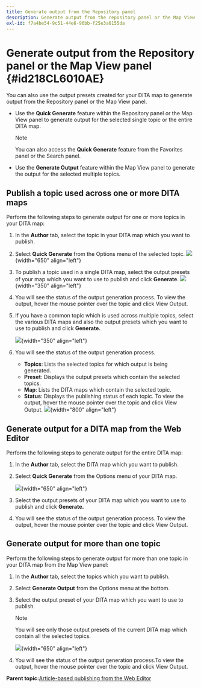 ```yaml
---
title: Generate output from the Repository panel
description: Generate output from the repository panel or the Map View panel in AEM Guides. Learn to publish a topic used across one or more DITA maps or generate output for multiple topics.
exl-id: f7a4be54-9c51-44e6-96bb-f25e3a6155da
---
```

# Generate output from the Repository panel or the Map View panel {#id218CL6010AE}

You can also use the output presets created for your DITA map to generate output from the Repository panel or the Map View panel.

-   Use the **Quick Generate** feature within the Repository panel or the Map View panel to generate output for the selected single topic or the entire DITA map.

    >[!NOTE]
    >
    > You can also access the **Quick Generate** feature from the Favorites panel or the Search panel.

-   Use the **Generate Output** feature within the Map View panel to generate the output for the selected multiple topics.

## Publish a topic used across one or more DITA maps 

Perform the following steps to generate output for one or more topics in your DITA map:

1. In the **Author** tab, select the topic in your DITA map which you want to publish.

1. Select **Quick Generate** from the Options menu of the selected topic.
 ![](images/select-topic-options-menu_cs.png){width="650" align="left"}

1.  To publish a topic used in a single DITA map, select the output presets of your map which you want to use to publish and click **Generate**.
![](images/select-preset_cs.png){width="350" align="left"}

1.  You will see the status of the output generation process. To view the output, hover the mouse pointer over the topic and click View Output.

1. If you have a common topic which is used across multiple topics, select the various DITA maps and also the output presets which you want to use to publish and click **Generate.**

    ![](images/select-preset-multiple-maps_cs.png){width="350" align="left"}

1.  You will see the status of the output generation process.

    -   **Topics**: Lists the selected topics for which output is being generated.
    -   **Preset**: Displays the output presets which contain the selected topics.
    -   **Map**: Lists the DITA maps which contain the selected topic.
    -   **Status**: Displays the publishing status of each topic.
    To view the output, hover the mouse pointer over the topic and click View Output.
    ![](images/output-multiple-maps_cs.png){width="800" align="left"}


## Generate output for a DITA map from the Web Editor 

Perform the following steps to generate output for the entire DITA map:

1.  In the **Author** tab, select the DITA map which you want to publish.

1.  Select **Quick Generate** from the Options menu of your DITA map.

    ![](images/select-map-options-menu_cs.png){width="650" align="left"}

1.  Select the output presets of your DITA map which you want to use to publish and click **Generate.**

1.  You will see the status of the output generation process. To view the output, hover the mouse pointer over the topic and click View Output.


## Generate output for more than one topic 

Perform the following steps to generate output for more than one topic in your DITA map from the Map View panel:

1.  In the **Author** tab, select the topics which you want to publish.

1.  Select **Generate Output** from the Options menu at the bottom.

1.  Select the output preset of your DITA map which you want to use to publish.

    >[!NOTE]
    >
    > You will see only those output presets of the current DITA map which contain all the selected topics.

    ![](images/generate-output-multiple-topics_cs.png){width="650" align="left"}

1.  You will see the status of the output generation process.To view the output, hover the mouse pointer over the topic and click View Output.


**Parent topic:**[Article-based publishing from the Web Editor](web-editor-article-publishing.md)
